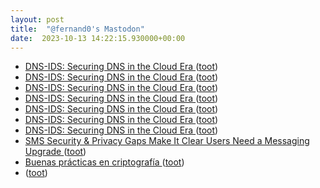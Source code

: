 ```yaml
---
layout: post
title:  "@fernand0's Mastodon"
date:  2023-10-13 14:22:15.930000+00:00
---
```

*  [DNS-IDS: Securing DNS in the Cloud Era ](https://ieeexplore.ieee.org/document/731217) ([toot](https://mastodon.social/@fernand0/111228153753059717))
*  [DNS-IDS: Securing DNS in the Cloud Era ](https://ieeexplore.ieee.org/document/731217) ([toot](https://mastodon.social/@fernand0/111227962041698271))
*  [DNS-IDS: Securing DNS in the Cloud Era ](https://ieeexplore.ieee.org/document/731217) ([toot](https://mastodon.social/@fernand0/111227671205754163))
*  [DNS-IDS: Securing DNS in the Cloud Era ](https://ieeexplore.ieee.org/document/731217) ([toot](https://mastodon.social/@fernand0/111227513151122283))
*  [DNS-IDS: Securing DNS in the Cloud Era ](https://ieeexplore.ieee.org/document/731217) ([toot](https://mastodon.social/@fernand0/111227179575515671))
*  [DNS-IDS: Securing DNS in the Cloud Era ](https://ieeexplore.ieee.org/document/731217) ([toot](https://mastodon.social/@fernand0/111227102632114627))
*  [DNS-IDS: Securing DNS in the Cloud Era ](https://ieeexplore.ieee.org/document/731217) ([toot](https://mastodon.social/@fernand0/111227094334375919))
*  [SMS Security & Privacy Gaps Make It Clear Users Need a Messaging Upgrade ](https://security.googleblog.com/2023/09/sms-security-privacy-gaps-make-it-clear.htm) ([toot](https://mastodon.social/@fernand0/111227009516122557))
*  [Buenas prácticas en criptografía ](https://fernand0.github.io//buenas-practicas-criptografia) ([toot](https://mastodon.social/@fernand0/111226956302269055))
*  [ ](https://jvm.social/@jorge) ([toot](https://mastodon.social/@fernand0/111226946929605741))
